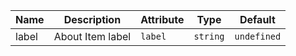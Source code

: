 | Name       | Description                   | Attribute        | Type                                      | Default             |
|------------|-------------------------------|------------------|-------------------------------------------|---------------------|
|label| About Item label | `label` | `string` | `undefined` |

